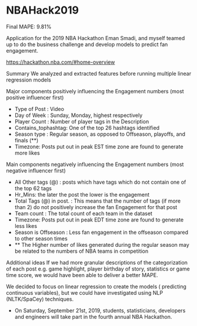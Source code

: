 # NBAHack2019
Final MAPE: 9.81%

Application for the 2019 NBA Hackathon 
Eman Smadi, and myself teamed up to do the business challenge and develop models to predict fan engagement.
 
 https://hackathon.nba.com/#home-overview

Summary
We analyzed and extracted features before running multiple linear regression models

Major components positively influencing the Engagement numbers (most positive influencer first)
- Type of Post : Video
- Day of Week : Sunday, Monday, highest respectively
- Player Count : Number of player tags in the Description
- Contains_tophashtag: One of the top 26 hashtags identified
- Season type : Regular season, as opposed to Offseason, playoffs, and finals (**)
- Timezone: Posts put out in peak EST time zone are found to generate more likes

Main components negatively influencing the Engagement numbers (most negative influencer first)
- All Other tags (@) : posts which have tags which do not contain one of the top 62 tags
- Hr_Mins: the later the post the lower is the engagement
- Total Tags (@) in post. : This means that the number of tags (if more than 2) do not positively increase the fan Engagement for that post
- Team count : The total count of each team in the dataset
- Timezone: Posts put out in peak EDT time zone are found to generate less likes
- Season is Offseason : Less fan engagement in the offseason compared to other season times
- ** The Higher number of likes generated during the regular season may be related to the numbers of NBA teams in competition

Additional ideas
If we had more granular descriptions of the categorization of each post e.g. game highlight, player birthday of story, statistics or game time score, we would have been able to deliver a better MAPE.

We decided to focus on linear regression to create the models ( predicting continuous variables), but we could have investigated using NLP (NLTK/SpaCey) techniques.

- On Saturday, September 21st, 2019, students, statisticians, developers and engineers will take part in the fourth annual NBA Hackathon. 

